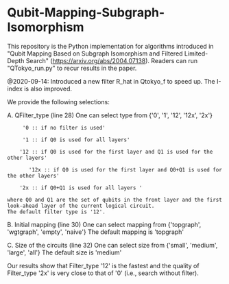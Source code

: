 # Qubit-Mapping-Subgraph-Isomorphism
This repository is the Python implementation for algorithms introduced in "Qubit Mapping Based on Subgraph Isomorphism and Filtered Limited-Depth Search" (https://arxiv.org/abs/2004.07138). Readers can run "QTokyo_run.py" to recur results in the paper.

@2020-09-14: Introduced a new filter R_hat in Qtokyo_f to speed up. The I-index is also improved.

We provide the following selections:

A. QFilter_type (line 28)
	One can select type from {'0', '1', '12', '12x', '2x'}
	
		 '0 :: if no filter is used'
		 
		 '1 :: if Q0 is used for all layers'
		 
		'12 :: if Q0 is used for the first layer and Q1 is used for the other layers'	
		
	       '12x :: if Q0 is used for the first layer and Q0+Q1 is used for the other layers'
	       
		'2x :: if Q0+Q1 is used for all layers '
		
	where Q0 and Q1 are the set of qubits in the front layer and the first look-ahead layer of the current logical circuit.
	The default filter type is '12'. 

B. Initial mapping (line 30)
	One can select mapping from {'topgraph', 'wgtgraph', 'empty', 'naive'}
	The default mapping is 'topgraph'

C. Size of the circuits (line 32)
	One can select size from {'small', 'medium', 'large', 'all'}
	The default size is 'medium'

Our results show that Filter_type '12' is the fastest and the quality of Filter_type '2x' is very close to that of '0' (i.e., search without filter).
